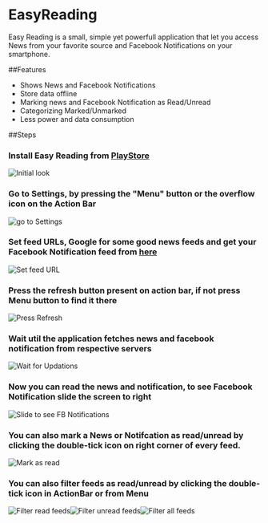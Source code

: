 EasyReading
===========
Easy Reading is a small, simple yet powerfull application that let you access News from your favorite source and Facebook Notifications on your smartphone.

##Features
* Shows News and Facebook Notifications
* Store data offline
* Marking news and Facebook Notification as Read/Unread
* Categorizing Marked/Unmarked
* Less power and data consumption


##Steps

### Install Easy Reading from [PlayStore][playlink]

![Initial look](https://raw.githubusercontent.com/zkhan93/EasyReading/gh-pages/assets/images/initial.png)

### Go to Settings, by pressing the "Menu" button or the overflow icon on the Action Bar

![go to Settings](https://raw.githubusercontent.com/zkhan93/EasyReading/gh-pages/assets/images/setting.png)

### Set feed URLs, Google for some good news feeds and get your Facebook Notification feed from [here][fbnoti]

![Set feed URL](https://raw.githubusercontent.com/zkhan93/EasyReading/gh-pages/assets/images/seturl1.png)

### Press the refresh button present on action bar, if not press Menu button to find it there

![Press Refresh](https://raw.githubusercontent.com/zkhan93/EasyReading/gh-pages/assets/images/refresh.png)

### Wait util the application fetches news and facebook notification from respective servers

![Wait for Updations](https://raw.githubusercontent.com/zkhan93/EasyReading/gh-pages/assets/images/updated.png)

### Now you can read the news and notification, to see Facebook Notification slide the screen to right

![Slide to see FB Notifications](https://raw.githubusercontent.com/zkhan93/EasyReading/gh-pages/assets/images/slide.png)

### You can also mark a News or Notifcation as read/unread by clicking the double-tick icon on right corner of every feed.

![Mark as read](https://raw.githubusercontent.com/zkhan93/EasyReading/gh-pages/assets/images/markread.png)

### You can also filter feeds as read/unread by clicking the double-tick icon in ActionBar or from Menu

![Filter read feeds](https://raw.githubusercontent.com/zkhan93/EasyReading/gh-pages/assets/images/showread.png)![Filter unread feeds](https://raw.githubusercontent.com/zkhan93/EasyReading/gh-pages/assets/images/showunread.png)![Filter all feeds](https://raw.githubusercontent.com/zkhan93/EasyReading/gh-pages/assets/images/showall.png)

[baselink]: https://raw.githubusercontent.com/zkhan93/EasyReading/gh-pages/assets/images
[playlink]:    https://play.google.com/store/apps/details?id=nu.info.zeeshan.rnf
[fbnoti]:		https://www.facebook.com/help/212445198787494
